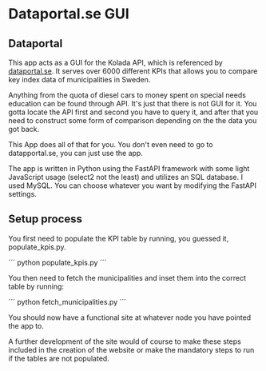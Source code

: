 # Dataportal.se GUI

## Dataportal 

This app acts as a GUI for the Kolada API, which is referenced by [dataportal.se](www.dataportal.se). It serves over 6000 different KPIs that allows you to compare key index data of municipalities in Sweden. 

Anything from the quota of diesel cars to money spent on special needs education can be found through API. It's just that there is not GUI for it. You gotta locate the API first and second you have to query it, and after that you need to construct some form of comparison depending on the the data you got back. 

This App does all of that for you. You don't even need to go to datapportal.se, you can just use the app.

The app is written in Python using the FastAPI framework with some light JavaScript usage (select2 not the least) and utilizes an SQL database. I used MySQL. You can choose whatever you want by modifying the FastAPI settings.  

## Setup process

You first need to populate the KPI table by running, you guessed it, populate_kpis.py.

´´´
python populate_kpis.py
´´´

You then need to fetch the municipalities and inset them into the correct table by running:

´´´
python fetch_municipalities.py
´´´

You should now have a functional site at whatever node you have pointed the app to. 

A further development of the site would of course to make these steps included in the creation of the website or make the mandatory steps to run if the tables are not populated. 
